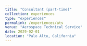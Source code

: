 ```yaml
---
title: "Consultant (part-time)"
collection: experiences
type: "experiences"
permalink: /experiences/ats
venue: "Aerospace Technical Service"
date: 2029-02-01
location: "Palo Alto, California"
---
```


<!-- This is a description of your talk, which is a markdown files that can be all markdown-ified like any other post. Yay markdown! -->
